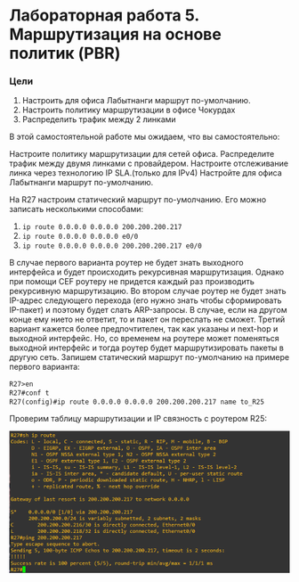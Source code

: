 # Лабораторная работа 5. Маршрутизация на основе политик (PBR) 
### Цели
1. Настроить для офиса Лабытнанги маршрут по-умолчанию.
2. Настроить политику маршрутизации в офисе Чокурдах
3. Распределить трафик между 2 линками

В этой самостоятельной работе мы ожидаем, что вы самостоятельно:

Настроите политику маршрутизации для сетей офиса.
Распределите трафик между двумя линками с провайдером.
Настроите отслеживание линка через технологию IP SLA.(только для IPv4)
Настройте для офиса Лабытнанги маршрут по-умолчанию.

На R27 настроим статический маршрут по-умолчанию. Его можно записать несколькими способами:
1. ```ip route 0.0.0.0 0.0.0.0 200.200.200.217```
2. ```ip route 0.0.0.0 0.0.0.0 e0/0```
3. ```ip route 0.0.0.0 0.0.0.0 200.200.200.217 e0/0```  

В случае первого варианта роутер не будет знать выходного интерфейса и будет происходить рекурсивная маршрутизация. Однако при помощи CEF роутеру не придется каждый раз производить рекурсивную маршрутизацию. Во втором случае роутер не будет знать IP-адрес следующего перехода (его нужно знать чтобы сформировать IP-пакет) и поэтому будет слать ARP-запросы. В случае, если на другом конце ему нието не ответит, то и пакет он переслать не сможет. Третий вариант кажется более предпочтителен, так как указаны и next-hop и выходной интерфейс. Но, со временем на роутере может поменяться выходной интерфейс и тогда роутер будет маршрутизировать пакеты в другую сеть. Запишем статический маршрут по-умолчанию на примере первого варианта:
```
R27>en
R27#conf t
R27(config)#ip route 0.0.0.0 0.0.0.0 200.200.200.217 name to_R25
```
Проверим таблицу маршрутизации и IP связность с роутером R25:  

![](1.png)
